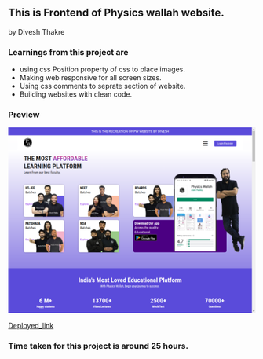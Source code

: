## This is Frontend of Physics wallah website.
by Divesh Thakre

### Learnings from this project are
 - using css Position property of css to place images.
 - Making web responsive for all screen sizes.
 - Using css comments to seprate section of website.
 - Building websites with clean code. 

 ### Preview
 ![preview](./images/Screenshot%20from%202022-09-23%2018-44-13.png)

 [Deployed_link](https://diveshpw.netlify.app/)

### Time taken for this project is around 25 hours.